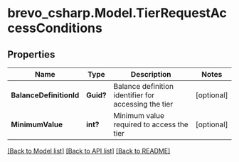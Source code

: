 # brevo_csharp.Model.TierRequestAccessConditions
## Properties

Name | Type | Description | Notes
------------ | ------------- | ------------- | -------------
**BalanceDefinitionId** | **Guid?** | Balance definition identifier for accessing the tier | [optional] 
**MinimumValue** | **int?** | Minimum value required to access the tier | [optional] 

[[Back to Model list]](../README.md#documentation-for-models) [[Back to API list]](../README.md#documentation-for-api-endpoints) [[Back to README]](../README.md)

